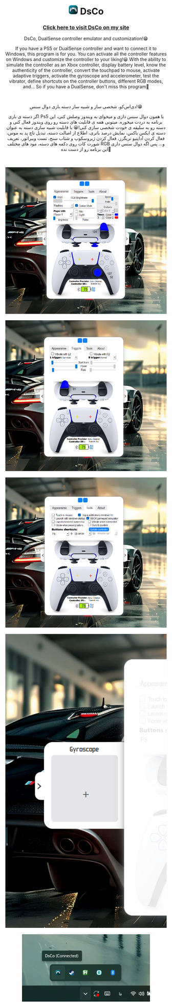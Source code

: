 <h1 align="center"> <img width="30" src="/images/icon.png" alt="DsCo" /> DsCo </h1>
<h3 align="center"> <a href="https://loco81.ir/skills/DsCo"> Click here to visit DsCo on my site </a> </h3>
<p align="center"> DsCo, DualSense controller emulator and customization!😁 </p>
<p align="center"> If you have a PS5 or DualSense controller and want to connect it to Windows, this program is for you. You can activate all the controller features on Windows and customize the controller to your liking!😀 With the ability to simulate the controller as an Xbox controller, display battery level, know the authenticity of the controller, convert the touchpad to mouse, activate adaptive triggers, activate the gyroscope and accelerometer, test the vibrator, define shortcuts on the controller buttons, different RGB modes, and... So if you have a DualSense, don't miss this program🤩 </p>
<br>
<p align="center"> دی‌اس‌کو، شخصی ساز و شبیه ساز دسته بازی دوال سنس!😁 </p>
<p align="center"> اگر دسته ی بازی Ps5 یا همون دوال سنس داری و میخوای به ویندوز وصلش کنی، این برنامه به دردت میخوره. میتونی همه ی قابلیت های دسته رو روی ویندوز فعال کنی و دسته رو به سلیقه ی خودت شخصی سازی کنی!😀 با قابلیت شبیه سازی دسته به عنوان دسته ی ایکس باکس، نمایش درصد باتری، اطلاع از اصالت دسته، تبدیل تاچ پد به موس، فعال کردن آداپتیو تریگرز، فعال کردن ژیروسکوپ و شتاب سنج، تست ویبراتور، تعریف شورت کات روی دکمه های دسته، مود های مختلف RGB و... پس اگه دوال سنس داری این برنامه رو از دست نده🤩 </p>
<br>
<br>
<div align="center">
  <img width="700" src="/images/01.png" alt="DsCo" />
</div>
<br>
<div align="center">
  <img width="700" src="/images/02.png" alt="DsCo" />
</div>
<br>
<div align="center">
  <img width="700" src="/images/03.png" alt="DsCo" />
</div>
<br>
<div align="center">
  <img width="700" src="/images/04.png" alt="DsCo" />
</div>
<br>
<div align="center">
  <img width="400" src="/images/05.png" alt="DsCo" />
</div>
